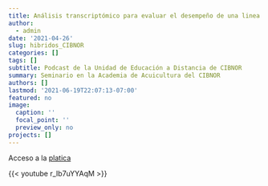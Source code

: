 ```yaml
---
title: Análisis transcriptómico para evaluar el desempeño de una linea hibrida interespecifica de abulón 
author: 
  - admin
date: '2021-04-26'
slug: hibridos_CIBNOR
categories: []
tags: []
subtitle: Podcast de la Unidad de Educación a Distancia de CIBNOR
summary: Seminario en la Academia de Acuicultura del CIBNOR 
authors: []
lastmod: '2021-06-19T22:07:13-07:00'
featured: no
image:
  caption: ''
  focal_point: ''
  preview_only: no
projects: []
---
```


Acceso a la [platica](https://youtu.be/r_Ib7uYYAqM) 

{{< youtube r_Ib7uYYAqM >}}